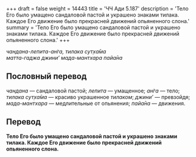 +++
draft = false
weight = 14443
title = 'ЧЧ Ади 5.187'
description = 'Тело Его было умащено сандаловой пастой и украшено знаками тилака. Каждое Его движение было прекрасней движений опьяненного слона.'
summary = 'Тело Его было умащено сандаловой пастой и украшено знаками тилака. Каждое Его движение было прекрасней движений опьяненного слона.'
+++

_чандана-лепита-ан̇га, тилака сут̣ха̄ма  
матта-гаджа джини’ мада-мантхара пайа̄на_

## Пословный перевод

_чандана_ — сандаловой пастой; _лепита_ — умащенное; _ан̇га_ — тело; _тилака_ _сут̣ха̄ма_ — красиво украшенное _тилаком_; _джини’_ — превзойдя; _мада_\-_мантхара_ — медлительные от опьянения; _пайа̄на_ — движения.

## Перевод

**Тело Его было умащено сандаловой пастой и украшено знаками тилака. Каждое Его движение было прекрасней движений опьяненного слона.**
